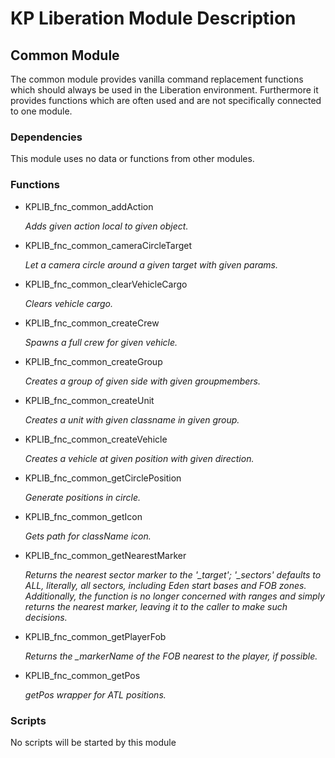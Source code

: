 # KP Liberation Module Description

## Common Module
The common module provides vanilla command replacement functions which should always be used in the Liberation environment.
Furthermore it provides functions which are often used and are not specifically connected to one module.

### Dependencies
This module uses no data or functions from other modules.

### Functions

* KPLIB_fnc_common_addAction

  *Adds given action local to given object.*

* KPLIB_fnc_common_cameraCircleTarget

  *Let a camera circle around a given target with given params.*

* KPLIB_fnc_common_clearVehicleCargo

  *Clears vehicle cargo.*

* KPLIB_fnc_common_createCrew

  *Spawns a full crew for given vehicle.*

* KPLIB_fnc_common_createGroup

  *Creates a group of given side with given groupmembers.*

* KPLIB_fnc_common_createUnit

  *Creates a unit with given classname in given group.*

* KPLIB_fnc_common_createVehicle

  *Creates a vehicle at given position with given direction.*

* KPLIB_fnc_common_getCirclePosition

  *Generate positions in circle.*

* KPLIB_fnc_common_getIcon

  *Gets path for className icon.*

* KPLIB_fnc_common_getNearestMarker

  *Returns the nearest sector marker to the &apos;_target&apos;; &apos;_sectors&apos; defaults to ALL, literally, all sectors, including Eden start bases and FOB zones. Additionally, the function is no longer concerned with ranges and simply returns the nearest marker, leaving it to the caller to make such decisions.*

* KPLIB_fnc_common_getPlayerFob

  *Returns the _markerName of the FOB nearest to the player, if possible.*

* KPLIB_fnc_common_getPos

  *getPos wrapper for ATL positions.*

### Scripts
No scripts will be started by this module
